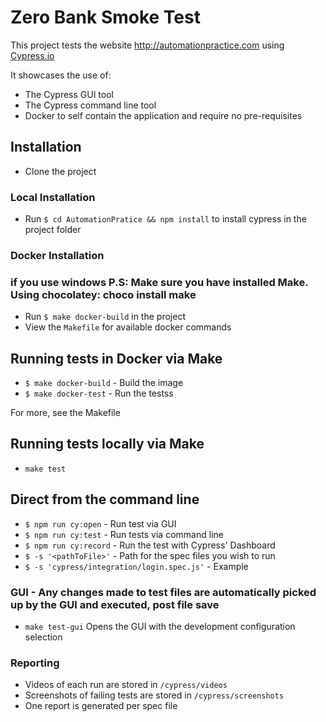 # Zero Bank Smoke Test

This project tests the website http://automationpractice.com using [Cypress.io](https://docs.cypress.io/guides/overview/why-cypress.html#In-a-nutshell)

It showcases the use of:

- The Cypress GUI tool
- The Cypress command line tool
- Docker to self contain the application and require no pre-requisites

## Installation

- Clone the project 

### Local Installation


- Run `$ cd AutomationPratice && npm install` to install cypress in the project folder

### Docker Installation

### if you use windows P.S: Make sure you have installed Make. Using chocolatey: choco install make

- Run `$ make docker-build` in the project
- View the `Makefile` for available docker commands

## Running tests in Docker via Make

- `$ make docker-build` - Build the image
- `$ make docker-test` - Run the testss

For more, see the Makefile

## Running tests locally via Make

- `make test`

## Direct from the command line

- `$ npm run cy:open` - Run test via GUI
- `$ npm run cy:test`  - Run tests via command line
- `$ npm run cy:record` - Run the test with Cypress' Dashboard
- `$ -s '<pathToFile>'` - Path for the spec files you wish to run
- `$ -s 'cypress/integration/login.spec.js'` - Example

### GUI - Any changes made to test files are automatically picked up by the GUI and executed, post file save

- `make test-gui` Opens the GUI with the development configuration selection

### Reporting

- Videos of each run are stored in `/cypress/videos`
- Screenshots of failing tests are stored in `/cypress/screenshots`
- One report is generated per spec file
